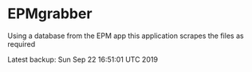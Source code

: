 # EPMgrabber
Using a database from the EPM app this application scrapes the files as required


Latest backup: Sun Sep 22 16:51:01 UTC 2019
